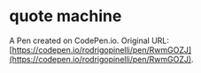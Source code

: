 # quote machine

A Pen created on CodePen.io. Original URL: [https://codepen.io/rodrigopinelli/pen/RwmGOZJ](https://codepen.io/rodrigopinelli/pen/RwmGOZJ).

